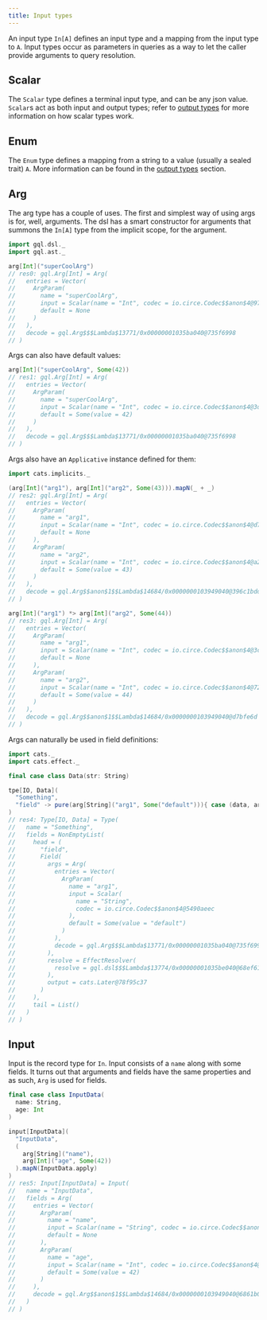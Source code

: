 ```yaml
---
title: Input types
---
```

An input type `In[A]` defines an input type and a mapping from the input type to `A`.
Input types occur as parameters in queries as a way to let the caller provide arguments to query resolution.

## Scalar
The `Scalar` type defines a terminal input type, and can be any json value.
`Scalar`s act as both input and output types; refer to [output types](./output_types#scalar) for more information on how scalar types work.

## Enum
The `Enum` type defines a mapping from a string to a value (usually a sealed trait) `A`.
More information can be found in the [output types](./output_types#enum) section.

## Arg
The arg type has a couple of uses.
The first and simplest way of using args is for, well, arguments.
The dsl has a smart constructor for arguments that summons the `In[A]` type from the implicit scope, for the argument.
```scala
import gql.dsl._
import gql.ast._

arg[Int]("superCoolArg")
// res0: gql.Arg[Int] = Arg(
//   entries = Vector(
//     ArgParam(
//       name = "superCoolArg",
//       input = Scalar(name = "Int", codec = io.circe.Codec$$anon$4@977510a),
//       default = None
//     )
//   ),
//   decode = gql.Arg$$$Lambda$13771/0x00000001035ba040@735f6998
// )
```
Args can also have default values:
```scala
arg[Int]("superCoolArg", Some(42))
// res1: gql.Arg[Int] = Arg(
//   entries = Vector(
//     ArgParam(
//       name = "superCoolArg",
//       input = Scalar(name = "Int", codec = io.circe.Codec$$anon$4@3d070bca),
//       default = Some(value = 42)
//     )
//   ),
//   decode = gql.Arg$$$Lambda$13771/0x00000001035ba040@735f6998
// )
```
Args also have an `Applicative` instance defined for them:
```scala
import cats.implicits._

(arg[Int]("arg1"), arg[Int]("arg2", Some(43))).mapN(_ + _)
// res2: gql.Arg[Int] = Arg(
//   entries = Vector(
//     ArgParam(
//       name = "arg1",
//       input = Scalar(name = "Int", codec = io.circe.Codec$$anon$4@d76210b),
//       default = None
//     ),
//     ArgParam(
//       name = "arg2",
//       input = Scalar(name = "Int", codec = io.circe.Codec$$anon$4@a20f492),
//       default = Some(value = 43)
//     )
//   ),
//   decode = gql.Arg$$anon$1$$Lambda$14684/0x0000000103949040@396c1bdd
// )

arg[Int]("arg1") *> arg[Int]("arg2", Some(44))
// res3: gql.Arg[Int] = Arg(
//   entries = Vector(
//     ArgParam(
//       name = "arg1",
//       input = Scalar(name = "Int", codec = io.circe.Codec$$anon$4@3c301e61),
//       default = None
//     ),
//     ArgParam(
//       name = "arg2",
//       input = Scalar(name = "Int", codec = io.circe.Codec$$anon$4@721e95),
//       default = Some(value = 44)
//     )
//   ),
//   decode = gql.Arg$$anon$1$$Lambda$14684/0x0000000103949040@d7bfe6d
// )
```

Args can naturally be used in field definitions:
```scala
import cats._
import cats.effect._

final case class Data(str: String)

tpe[IO, Data](
  "Something",
  "field" -> pure(arg[String]("arg1", Some("default"))){ case (data, arg1) => data.str + arg1 }
)
// res4: Type[IO, Data] = Type(
//   name = "Something",
//   fields = NonEmptyList(
//     head = (
//       "field",
//       Field(
//         args = Arg(
//           entries = Vector(
//             ArgParam(
//               name = "arg1",
//               input = Scalar(
//                 name = "String",
//                 codec = io.circe.Codec$$anon$4@5490aeec
//               ),
//               default = Some(value = "default")
//             )
//           ),
//           decode = gql.Arg$$$Lambda$13771/0x00000001035ba040@735f6998
//         ),
//         resolve = EffectResolver(
//           resolve = gql.dsl$$$Lambda$13774/0x00000001035be040@68ef6109
//         ),
//         output = cats.Later@78f95c37
//       )
//     ),
//     tail = List()
//   )
// )
```

## Input
Input is the record type for `In`.
Input consists of a `name` along with some fields.
It turns out that arguments and fields have the same properties and as such, `Arg` is used for fields.
```scala
final case class InputData(
  name: String,
  age: Int
)

input[InputData](
  "InputData",
  (
    arg[String]("name"),
    arg[Int]("age", Some(42))
  ).mapN(InputData.apply)
)
// res5: Input[InputData] = Input(
//   name = "InputData",
//   fields = Arg(
//     entries = Vector(
//       ArgParam(
//         name = "name",
//         input = Scalar(name = "String", codec = io.circe.Codec$$anon$4@2a235dd3),
//         default = None
//       ),
//       ArgParam(
//         name = "age",
//         input = Scalar(name = "Int", codec = io.circe.Codec$$anon$4@7b9561b5),
//         default = Some(value = 42)
//       )
//     ),
//     decode = gql.Arg$$anon$1$$Lambda$14684/0x0000000103949040@6861b0e7
//   )
// )
```
